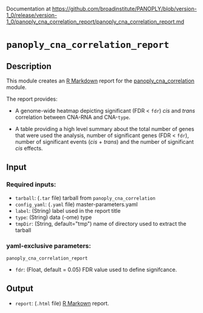 Documentation at https://github.com/broadinstitute/PANOPLY/blob/version-1_0/release/version-1_0/panoply_cna_correlation_report/panoply_cna_correlation_report.md

# ```panoply_cna_correlation_report```

## Description

This module creates an [R Markdown](https://rmarkdown.rstudio.com/) report for the [panoply_cna_correlation](https://github.com/broadinstitute/PANOPLY/wiki/Analysis-Modules%3A-panoply_cna_correlation) module.

The report provides:

* A genome-wide heatmap depicting significant (FDR < `fdr`) _cis_ and _trans_ correlation between CNA-RNA and CNA-`type`.

* A table providing a high level summary about the total number of genes that were used the analysis, number of significant genes (FDR < `fdr`), number of significant events (_cis_ + _trans_) and the number of significant _cis_ effects. 

## Input

### Required inputs:

* ```tarball```: (`.tar` file) tarball from ```panoply_cna_correlation```
* ```config_yaml```: (`.yaml` file) master-parameters.yaml
* ```label```: (String) label used in the report title
* ```type```: (String) data (-ome) type
* ```tmpDir```: (String, default="tmp") name of directory used to extract the tarball


### yaml-exclusive parameters:

`panoply_cna_correlation_report`

* ```fdr```: (Float, default = 0.05) FDR value used to define signifcance.

## Output

* ```report```: (`.html` file) [R Markown](https://rmarkdown.rstudio.com/) report.
